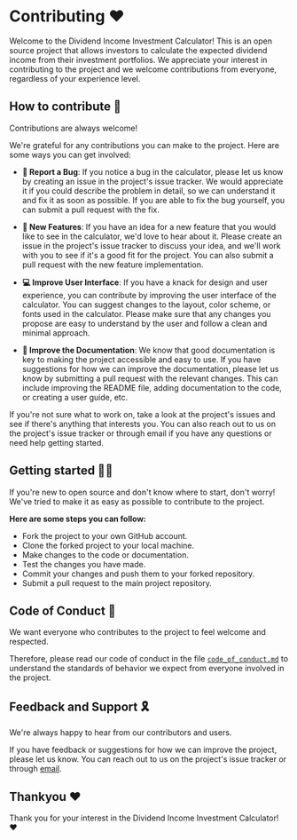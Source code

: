 
# Contributing ❤️

Welcome to the Dividend Income Investment Calculator! This is an open source project that allows investors to calculate the expected dividend income from their investment portfolios. We appreciate your interest in contributing to the project and we welcome contributions from everyone, regardless of your experience level.

## How to contribute 👀

Contributions are always welcome!

We're grateful for any contributions you can make to the project. Here are some ways you can get involved:

- **🐞 Report a Bug**: If you notice a bug in the calculator, please let us know by creating an issue in the project's issue tracker. We would appreciate it if you could describe the problem in detail, so we can understand it and fix it as soon as possible. If you are able to fix the bug yourself, you can submit a pull request with the fix.

- **🎉 New Features**: If you have an idea for a new feature that you would like to see in the calculator, we'd love to hear about it. Please create an issue in the project's issue tracker to discuss your idea, and we'll work with you to see if it's a good fit for the project. You can also submit a pull request with the new feature implementation.

- **💻 Improve User Interface**: If you have a knack for design and user experience, you can contribute by improving the user interface of the calculator. You can suggest changes to the layout, color scheme, or fonts used in the calculator. Please make sure that any changes you propose are easy to understand by the user and follow a clean and minimal approach.

- **📄 Improve the Documentation**: We know that good documentation is key to making the project accessible and easy to use. If you have suggestions for how we can improve the documentation, please let us know by submitting a pull request with the relevant changes. This can include improving the README file, adding documentation to the code, or creating a user guide, etc.

If you're not sure what to work on, take a look at the project's issues and see if there's anything that interests you. You can also reach out to us on the project's issue tracker or through email if you have any questions or need help getting started.


## Getting started ✍🏻

If you're new to open source and don't know where to start, don't worry! We've tried to make it as easy as possible to contribute to the project.

**Here are some steps you can follow:**
- Fork the project to your own GitHub account.
- Clone the forked project to your local machine.
- Make changes to the code or documentation.
- Test the changes you have made.
- Commit your changes and push them to your forked repository.
- Submit a pull request to the main project repository.
## Code of Conduct 📃

We want everyone who contributes to the project to feel welcome and respected. 

Therefore, please read our code of conduct in the file [`code_of_conduct.md`](https://github.com/ajaynegi45/Investment-Calculator/blob/main/code_of_conduct.md) to understand the standards of behavior we expect from everyone involved in the project.
## Feedback and Support 🎗️

We're always happy to hear from our contributors and users. 

If you have feedback or suggestions for how we can improve the project, please let us know. You can reach out to us on the project's issue tracker or through [email](mailto:contact@ajaynegi.co).
## Thankyou ❤️
Thank you for your interest in the Dividend Income Investment Calculator! ❤️
